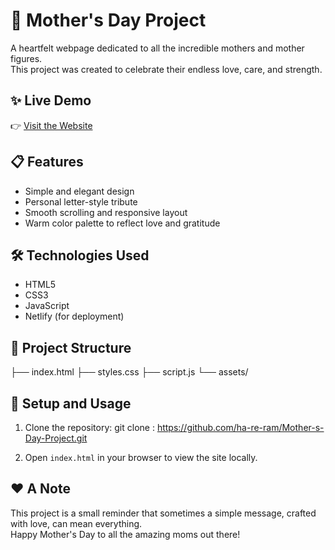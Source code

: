 # 🌸 Mother's Day Project

A heartfelt webpage dedicated to all the incredible mothers and mother figures.  
This project was created to celebrate their endless love, care, and strength.

## ✨ Live Demo
👉 [Visit the Website](https://motherday-project.netlify.app/)

## 📋 Features
- Simple and elegant design
- Personal letter-style tribute
- Smooth scrolling and responsive layout
- Warm color palette to reflect love and gratitude

## 🛠️ Technologies Used
- HTML5
- CSS3
- JavaScript
- Netlify (for deployment)

## 📂 Project Structure
├── index.html ├── styles.css ├── script.js └── assets/


## 🚀 Setup and Usage
1. Clone the repository:
git clone : https://github.com/ha-re-ram/Mother-s-Day-Project.git

2. Open `index.html` in your browser to view the site locally.

## ❤️ A Note
This project is a small reminder that sometimes a simple message, crafted with love, can mean everything.  
Happy Mother's Day to all the amazing moms out there!
